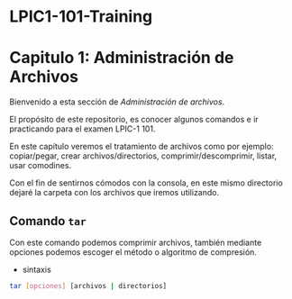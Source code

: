 # LPIC1-101-Training
# Capitulo 1: Administración de Archivos

Bienvenido a esta sección de *Administración de archivos*.

El propósito de este repositorio, es conocer algunos comandos e ir practicando para el examen LPIC-1 101.

En este capítulo veremos el tratamiento de archivos como por ejemplo: copiar/pegar, crear archivos/directorios, comprimir/descomprimir, listar, usar comodines.

Con el fin de sentirnos cómodos con la consola, en este mismo directorio dejaré la carpeta con los archivos que iremos utilizando.


## Comando `tar`

Con este comando podemos comprimir archivos, también mediante opciones podemos escoger el método o algoritmo de compresión.

* sintaxis
```sh
tar [opciones] [archivos | directorios]
```

